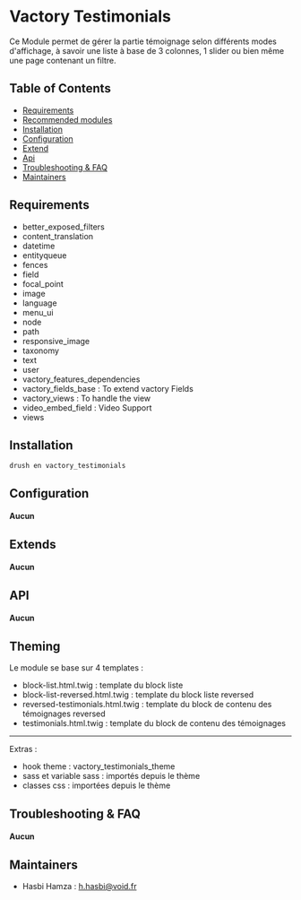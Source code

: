 
# Vactory Testimonials


Ce Module permet de gérer la partie témoignage selon différents modes d'affichage, à savoir une liste à base de 3 colonnes, 1 slider ou bien même une page contenant un filtre.



## Table of Contents
 * [Requirements](#requirements)
 * [Recommended modules](#recommended-modules)
 * [Installation](#installation)
 * [Configuration](#configuration)
 * [Extend](#extend)
 * [Api](#api)
 * [Troubleshooting & FAQ](#troubleshooting-faq)
 * [Maintainers](#maintainers)

## Requirements
  - better_exposed_filters
  - content_translation
  - datetime
  - entityqueue
  - fences
  - field
  - focal_point
  - image
  - language
  - menu_ui
  - node
  - path
  - responsive_image
  - taxonomy
  - text
  - user
  - vactory_features_dependencies
  - vactory_fields_base : To extend vactory Fields
  - vactory_views : To handle the view
  - video_embed_field : Video Support
  - views

## Installation

    drush en vactory_testimonials

## Configuration

#### Aucun


## Extends


#### Aucun

##  API
#### Aucun

## Theming


Le module se base sur 4 templates :
 - block-list.html.twig : template du block liste
 - block-list-reversed.html.twig : template du block liste reversed
 - reversed-testimonials.html.twig : template du block de contenu des témoignages reversed
 - testimonials.html.twig : template du block de contenu des témoignages
 ---
 Extras :
 - hook theme : vactory_testimonials_theme
 - sass et variable sass : importés depuis le thème
 - classes css : importées depuis le thème

## Troubleshooting & FAQ
#### Aucun

## Maintainers

* Hasbi Hamza : <h.hasbi@void.fr> 
